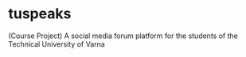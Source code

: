 # tuspeaks
 (Course Project) A social media forum platform for the students of the Technical University of Varna
